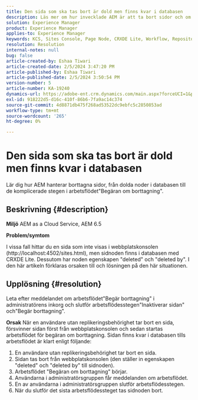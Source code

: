 ```yaml
---
title: Den sida som ska tas bort är dold men finns kvar i databasen
description: Läs mer om hur invecklade AEM är att ta bort sidor och om dolda noder, arbetsflöden för begäran om borttagning och administratörens roll.
solution: Experience Manager
product: Experience Manager
applies-to: Experience Manager
keywords: KCS, Sites Console, Page Node, CRXDE Lite, Workflow, Repository
resolution: Resolution
internal-notes: null
bug: false
article-created-by: Eshaa Tiwari
article-created-date: 2/5/2024 3:47:20 PM
article-published-by: Eshaa Tiwari
article-published-date: 2/5/2024 3:50:54 PM
version-number: 5
article-number: KA-19240
dynamics-url: https://adobe-ent.crm.dynamics.com/main.aspx?forceUCI=1&pagetype=entityrecord&etn=knowledgearticle&id=1b997bd2-3dc4-ee11-9079-6045bd006268
exl-id: 918222d5-d16c-410f-86b6-7fa9ac14c374
source-git-commit: 4d8871db475f268ad53522dc9ebfc5c2850853ad
workflow-type: tm+mt
source-wordcount: '265'
ht-degree: 0%

---
```


# Den sida som ska tas bort är dold men finns kvar i databasen


Lär dig hur AEM hanterar borttagna sidor, från dolda noder i databasen till de komplicerade stegen i arbetsflödet&quot;Begäran om borttagning&quot;.

## Beskrivning {#description}


<b>Miljö</b>
AEM as a Cloud Service, AEM 6.5

<b>Problem/symtom</b>

I vissa fall hittar du en sida som inte visas i webbplatskonsolen (http://localhost:4502/sites.html), men sidnoden finns i databasen med CRXDE Lite. Dessutom har noden egenskapen &quot;deleted&quot; och &quot;deleted by&quot;. I den här artikeln förklaras orsaken till och lösningen på den här situationen.


## Upplösning {#resolution}


Leta efter meddelandet om arbetsflödet&quot;Begär borttagning&quot; i administratörens inkorg och slutför arbetsflödesstegen&quot;Inaktiverar sidan&quot; och&quot;Begär borttagning&quot;.

<b>Orsak</b>
När en användare utan replikeringsbehörighet tar bort en sida, försvinner sidan först från webbplatskonsolen och sedan startas arbetsflödet för begäran om borttagning. Sidan finns kvar i databasen tills arbetsflödet är klart enligt följande:
1. En användare utan replikeringsbehörighet tar bort en sida.
2. Sidan tas bort från webbplatskonsolen (den ställer in egenskapen &quot;deleted&quot; och &quot;deleted by&quot; till sidnoden).
3. Arbetsflödet &quot;Begäran om borttagning&quot; börjar.
4. Användarna i administratörsgruppen får meddelanden om arbetsflödet.
5. En av användarna i administratörsgruppen slutför arbetsflödesstegen.
6. När du slutför det sista arbetsflödessteget tas sidnoden bort.

